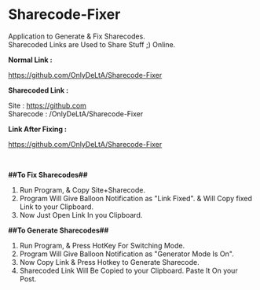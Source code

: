 # Sharecode-Fixer
Application to Generate &amp; Fix Sharecodes. <br />
Sharecoded Links are Used to Share Stuff ;) Online.

<strong>Normal Link :</strong> 

https://github.com/OnlyDeLtA/Sharecode-Fixer

<strong>Sharecoded Link :</strong>

Site : https://github.com <br />
Sharecode : /OnlyDeLtA/Sharecode-Fixer

<strong>Link After Fixing :</strong>

https://github.com/OnlyDeLtA/Sharecode-Fixer

</br>


<strong>##To Fix Sharecodes##</strong>

1. Run Program, & Copy Site+Sharecode.</br>
2. Program Will Give Balloon Notification as "Link Fixed". & Will Copy fixed Link to your Clipboard.</br>
3. Now Just Open Link In you Clipboard.</br>


<strong>##To Generate Sharecodes##</strong>

1. Run Program, & Press HotKey For Switching Mode.</br>
2. Program Will Give Balloon Notification as "Generator Mode Is On".</br>
3. Now Copy Link & Press Hotkey to Generate Sharecode.</br>
4. Sharecoded Link Will Be Copied to your Clipboard. Paste It On your Post.</br>
